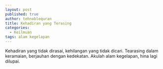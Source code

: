 ```yaml
---
layout: post
published: true
author: tehnoblequran
title: Kehadiran yang Terasing
categories:
  - Keilmuan
tags: alam kegelapan
---
```

Kehadiran yang tidak dirasai,
kehilangan yang tidak dicari.
Tearasing dalam keramaian,
berjauhan dengan kedekatan.
Akulah alam kegelapan,
hina lagi dilupai.